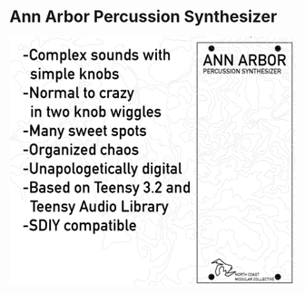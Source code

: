 # Ann Arbor Percussion Synthesizer

![](https://github.com/NorthCoastModularCollective/Ann-Arbor-Percussion-Synthesizer/blob/master/A2Perc.gif)

